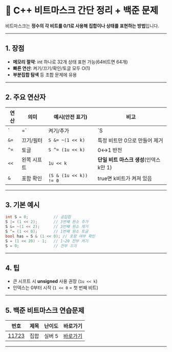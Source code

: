 # 🧮 C++ 비트마스크 간단 정리 + 백준 문제

비트마스크는 **정수의 각 비트를 0/1로 사용해 집합이나 상태를 표현하는 방법**입니다.

---

## 1. 장점
- **메모리 절약**: int 하나로 32개 상태 표현 가능(64비트면 64개)
- **빠른 연산**: 켜기/끄기/확인/토글 모두 O(1)
- **부분집합 탐색** 등 조합 문제에 유용

---

## 2. 주요 연산자

| 연산 | 의미 | 예시(안전 표기) | 비고 |
|------|------|-----------------|------|
| `|=` | 켜기/추가 | `S |= (1 << k)` | B의 1인 비트를 S에서 1로 |
| `&=` | 끄기/필터 | `S &= ~(1 << k)` | 특정 비트만 0으로 만들어 제거 |
| `^=` | 토글 | `S ^= (1u << k)` | 0↔1 반전 |
| `<<` | 왼쪽 시프트 | `1u << k` | **단일 비트 마스크 생성**(인덱스 k만 1) |
| `&`  | 포함 확인 | `(S & (1u << k)) != 0` | true면 k비트가 켜져 있음 |

---

## 3. 기본 예시
```cpp
int S = 0;           // 공집합
S |= (1 << 2);       // 3번째 원소 추가
S &= ~(1 << 2);      // 3번째 원소 제거
S ^= (1 << 0);       // 1번째 원소 토글
bool has = S & (1 << 0); // 포함 여부 확인
S = (1 << 20) - 1;   // 1~20 전부 켜기
S = 0;               // 전부 끄기
```

---

## 4. 팁
- 큰 시프트 시 **unsigned** 사용 권장 (`1u << k`)
- 인덱스는 0부터 시작 (`1 << 0` = 첫 번째 비트)

---

## 5. 백준 비트마스크 연습문제

| 번호 | 제목 | 난이도 | 바로가기 |
|------|------|--------|--------|
| [11723](https://www.acmicpc.net/problem/11723) | 집합 | 실버 5 | [바로가기](../codes/11723.cpp)

---
